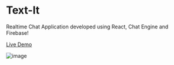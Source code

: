 # Text-It

Realtime Chat Application developed using React, Chat Engine and Firebase!

[Live Demo](https://textit1.netlify.app/)


![image](https://user-images.githubusercontent.com/56268987/125660022-6bea1cd2-3639-4f73-a796-942764e477fe.png)
